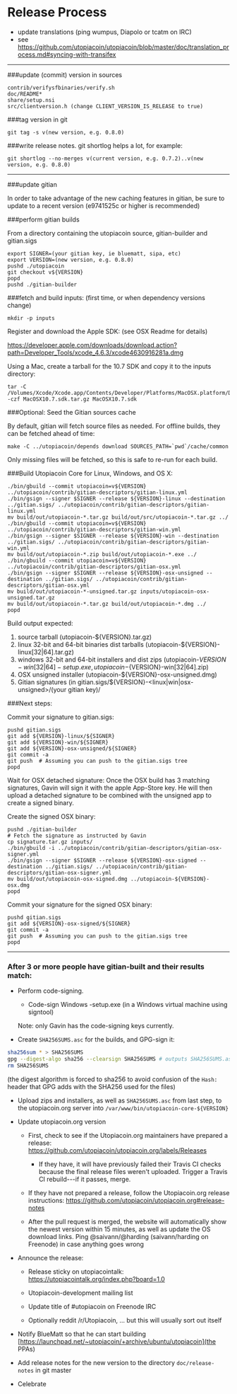 Release Process
====================

* update translations (ping wumpus, Diapolo or tcatm on IRC)
* see https://github.com/utopiacoin/utopiacoin/blob/master/doc/translation_process.md#syncing-with-transifex

* * *

###update (commit) version in sources

	contrib/verifysfbinaries/verify.sh
	doc/README*
	share/setup.nsi
	src/clientversion.h (change CLIENT_VERSION_IS_RELEASE to true)

###tag version in git

	git tag -s v(new version, e.g. 0.8.0)

###write release notes. git shortlog helps a lot, for example:

	git shortlog --no-merges v(current version, e.g. 0.7.2)..v(new version, e.g. 0.8.0)

* * *

###update gitian

 In order to take advantage of the new caching features in gitian, be sure to update to a recent version (e9741525c or higher is recommended)

###perform gitian builds

 From a directory containing the utopiacoin source, gitian-builder and gitian.sigs
  
	export SIGNER=(your gitian key, ie bluematt, sipa, etc)
	export VERSION=(new version, e.g. 0.8.0)
	pushd ./utopiacoin
	git checkout v${VERSION}
	popd
	pushd ./gitian-builder

###fetch and build inputs: (first time, or when dependency versions change)
 
	mkdir -p inputs

 Register and download the Apple SDK: (see OSX Readme for details)
 
 https://developer.apple.com/downloads/download.action?path=Developer_Tools/xcode_4.6.3/xcode4630916281a.dmg
 
 Using a Mac, create a tarball for the 10.7 SDK and copy it to the inputs directory:
 
	tar -C /Volumes/Xcode/Xcode.app/Contents/Developer/Platforms/MacOSX.platform/Developer/SDKs/ -czf MacOSX10.7.sdk.tar.gz MacOSX10.7.sdk

###Optional: Seed the Gitian sources cache

  By default, gitian will fetch source files as needed. For offline builds, they can be fetched ahead of time:

	make -C ../utopiacoin/depends download SOURCES_PATH=`pwd`/cache/common

  Only missing files will be fetched, so this is safe to re-run for each build.

###Build Utopiacoin Core for Linux, Windows, and OS X:
  
	./bin/gbuild --commit utopiacoin=v${VERSION} ../utopiacoin/contrib/gitian-descriptors/gitian-linux.yml
	./bin/gsign --signer $SIGNER --release ${VERSION}-linux --destination ../gitian.sigs/ ../utopiacoin/contrib/gitian-descriptors/gitian-linux.yml
	mv build/out/utopiacoin-*.tar.gz build/out/src/utopiacoin-*.tar.gz ../
	./bin/gbuild --commit utopiacoin=v${VERSION} ../utopiacoin/contrib/gitian-descriptors/gitian-win.yml
	./bin/gsign --signer $SIGNER --release ${VERSION}-win --destination ../gitian.sigs/ ../utopiacoin/contrib/gitian-descriptors/gitian-win.yml
	mv build/out/utopiacoin-*.zip build/out/utopiacoin-*.exe ../
	./bin/gbuild --commit utopiacoin=v${VERSION} ../utopiacoin/contrib/gitian-descriptors/gitian-osx.yml
	./bin/gsign --signer $SIGNER --release ${VERSION}-osx-unsigned --destination ../gitian.sigs/ ../utopiacoin/contrib/gitian-descriptors/gitian-osx.yml
	mv build/out/utopiacoin-*-unsigned.tar.gz inputs/utopiacoin-osx-unsigned.tar.gz
	mv build/out/utopiacoin-*.tar.gz build/out/utopiacoin-*.dmg ../
	popd
  Build output expected:

  1. source tarball (utopiacoin-${VERSION}.tar.gz)
  2. linux 32-bit and 64-bit binaries dist tarballs (utopiacoin-${VERSION}-linux[32|64].tar.gz)
  3. windows 32-bit and 64-bit installers and dist zips (utopiacoin-${VERSION}-win[32|64]-setup.exe, utopiacoin-${VERSION}-win[32|64].zip)
  4. OSX unsigned installer (utopiacoin-${VERSION}-osx-unsigned.dmg)
  5. Gitian signatures (in gitian.sigs/${VERSION}-<linux|win|osx-unsigned>/(your gitian key)/

###Next steps:

Commit your signature to gitian.sigs:

	pushd gitian.sigs
	git add ${VERSION}-linux/${SIGNER}
	git add ${VERSION}-win/${SIGNER}
	git add ${VERSION}-osx-unsigned/${SIGNER}
	git commit -a
	git push  # Assuming you can push to the gitian.sigs tree
	popd

  Wait for OSX detached signature:
	Once the OSX build has 3 matching signatures, Gavin will sign it with the apple App-Store key.
	He will then upload a detached signature to be combined with the unsigned app to create a signed binary.

  Create the signed OSX binary:

	pushd ./gitian-builder
	# Fetch the signature as instructed by Gavin
	cp signature.tar.gz inputs/
	./bin/gbuild -i ../utopiacoin/contrib/gitian-descriptors/gitian-osx-signer.yml
	./bin/gsign --signer $SIGNER --release ${VERSION}-osx-signed --destination ../gitian.sigs/ ../utopiacoin/contrib/gitian-descriptors/gitian-osx-signer.yml
	mv build/out/utopiacoin-osx-signed.dmg ../utopiacoin-${VERSION}-osx.dmg
	popd

Commit your signature for the signed OSX binary:

	pushd gitian.sigs
	git add ${VERSION}-osx-signed/${SIGNER}
	git commit -a
	git push  # Assuming you can push to the gitian.sigs tree
	popd

-------------------------------------------------------------------------

### After 3 or more people have gitian-built and their results match:

- Perform code-signing.

    - Code-sign Windows -setup.exe (in a Windows virtual machine using signtool)

  Note: only Gavin has the code-signing keys currently.

- Create `SHA256SUMS.asc` for the builds, and GPG-sign it:
```bash
sha256sum * > SHA256SUMS
gpg --digest-algo sha256 --clearsign SHA256SUMS # outputs SHA256SUMS.asc
rm SHA256SUMS
```
(the digest algorithm is forced to sha256 to avoid confusion of the `Hash:` header that GPG adds with the SHA256 used for the files)

- Upload zips and installers, as well as `SHA256SUMS.asc` from last step, to the utopiacoin.org server
  into `/var/www/bin/utopiacoin-core-${VERSION}`

- Update utopiacoin.org version

  - First, check to see if the Utopiacoin.org maintainers have prepared a
    release: https://github.com/utopiacoin/utopiacoin.org/labels/Releases

      - If they have, it will have previously failed their Travis CI
        checks because the final release files weren't uploaded.
        Trigger a Travis CI rebuild---if it passes, merge.

  - If they have not prepared a release, follow the Utopiacoin.org release
    instructions: https://github.com/utopiacoin/utopiacoin.org#release-notes

  - After the pull request is merged, the website will automatically show the newest version within 15 minutes, as well
    as update the OS download links. Ping @saivann/@harding (saivann/harding on Freenode) in case anything goes wrong

- Announce the release:

  - Release sticky on utopiacointalk: https://utopiacointalk.org/index.php?board=1.0

  - Utopiacoin-development mailing list

  - Update title of #utopiacoin on Freenode IRC

  - Optionally reddit /r/Utopiacoin, ... but this will usually sort out itself

- Notify BlueMatt so that he can start building [https://launchpad.net/~utopiacoin/+archive/ubuntu/utopiacoin](the PPAs)

- Add release notes for the new version to the directory `doc/release-notes` in git master

- Celebrate 

